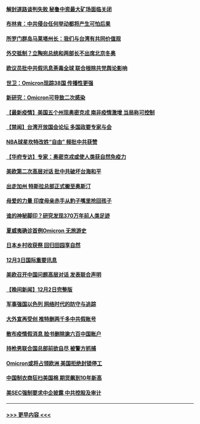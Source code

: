 #### [解封道路谈判失败 秘鲁中资最大矿场面临关闭](../pages/prog202/a103284408.md?t=12040701) 
#### [布林肯：中共侵台任何举动都将产生可怕后果](../pages/prog202/a103284659.md?t=12040701) 
#### [所罗门群岛马莱塔州长：我们与台湾有共同价值观](../pages/prog202/a103284369.md?t=12040701) 
#### [外交抵制？立陶宛总统和两部长不出席北京冬奥](../pages/prog202/a103284447.md?t=12040701) 
#### [欧议员批中共假讯息荼毒全球 联合根除共党舆论影响](../pages/prog202/a103284313.md?t=12040701) 
#### [世卫：Omicron现踪38国 传播性更强](../pages/prog202/a103284281.md?t=12040701) 
#### [新研究：Omicron可导致二次感染](../pages/prog202/a103284402.md?t=12040701) 
#### [【最新疫情】美国五个州现奥密克戎 南非疫情激增 当局称可控制](../pages/prog202/a103284384.md?t=12040701) 
#### [【禁闻】台湾开放国会论坛 多国政要专家与会](../pages/prog202/a103284329.md?t=12040701) 
#### [NBA球星坎特改姓“自由” 频批中共获赞](../pages/prog202/a103284376.md?t=12040701) 
#### [【华府专访】专家：奥密克戎或使人类获自然免疫力](../pages/prog202/a103284344.md?t=12040701) 
#### [美欧第二次高层对话 批中共破坏台海和平](../pages/prog202/a103284288.md?t=12040701) 
#### [出走加州 特斯拉总部正式搬至奥斯汀](../pages/prog202/a103284291.md?t=12040701) 
#### [母爱的力量 印度母亲赤手从豹子嘴里抢回孩子](../pages/prog202/a103284205.md?t=12040701) 
#### [谁的神秘脚印？研究发现370万年前人类足迹](../pages/prog202/a103284202.md?t=12040701) 
#### [夏威夷确诊首例Omicron 无旅游史](../pages/prog202/a103284192.md?t=12040701) 
#### [日本乡村收获祭 回归田园享自然](../pages/prog202/a103284145.md?t=12040701) 
#### [12月3日国际重要讯息](../pages/prog202/a103284143.md?t=12040701) 
#### [美欧召开中国问题高层对话 发表联合声明](../pages/prog202/a103284087.md?t=12040701) 
#### [【晚间新闻】12月2日完整版](../pages/prog202/a103283875.md?t=12040701) 
#### [军事强国以色列 网络时代的防守与追踪](../pages/prog202/a103283733.md?t=12040701) 
#### [大外宣再受创 推特删两千多中共假账号](../pages/prog202/a103283657.md?t=12040701) 
#### [散布疫情假消息 脸书删除逾六百中国账户](../pages/prog202/a103283670.md?t=12040701) 
#### [持枪男联合国总部前欲自尽 被警方抓捕](../pages/prog202/a103283645.md?t=12040701) 
#### [Omicron或将占领欧洲 美国拒绝封锁停工](../pages/prog202/a103283674.md?t=12040701) 
#### [中国制衣商狂扫美国棉 期货飙到10年新高](../pages/prog202/a103283551.md?t=12040701) 
#### [美SEC强制要求中企披露 中共控股及审计](../pages/prog202/a103283563.md?t=12040701) 

----
#### [ >>> 更早内容 <<< ](../indexes/prog202-earlier.md)
